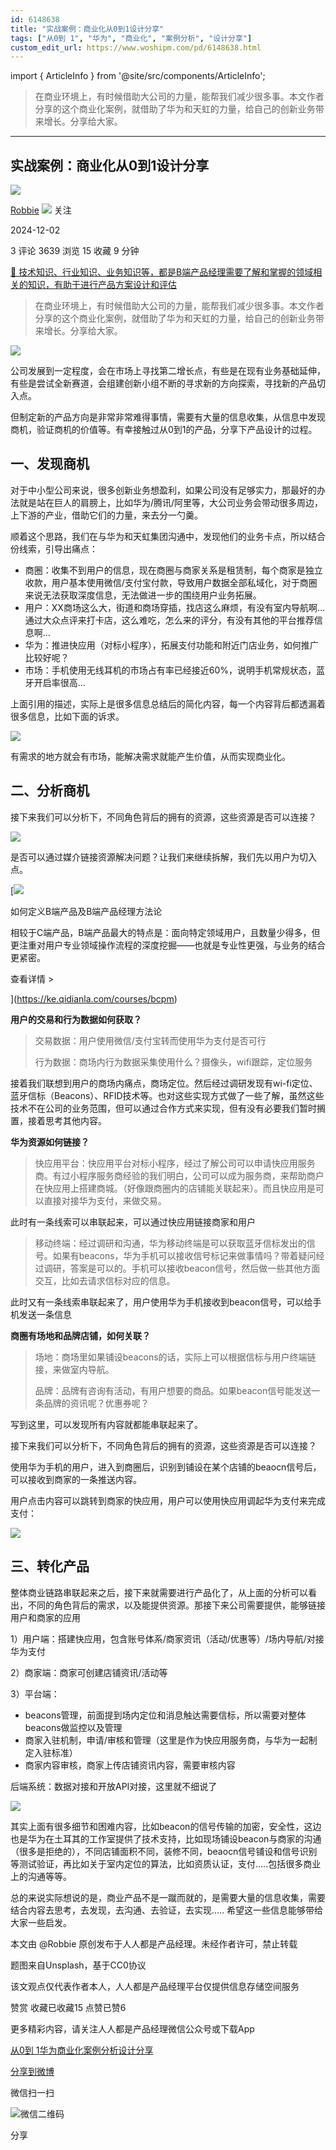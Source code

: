 ```yaml
---
id: 6148638
title: "实战案例：商业化从0到1设计分享"
tags: ["从0到 1", "华为", "商业化", "案例分析", "设计分享"]
custom_edit_url: https://www.woshipm.com/pd/6148638.html
---
```

import { ArticleInfo } from '@site/src/components/ArticleInfo';

<ArticleInfo
    author="Robbie"
    authorLink="https://www.woshipm.com/u/856809"
    published="2024-12-02"
    views={3639}
    comments={3}
    collects={15}
/>

> 在商业环境上，有时候借助大公司的力量，能帮我们减少很多事。本文作者分享的这个商业化案例，就借助了华为和天虹的力量，给自己的创新业务带来增长。分享给大家。

---

## 实战案例：商业化从0到1设计分享

[![](https://static.woshipm.com/view/woshipm_api_def_20241122221606_8401.jpg?imageView2/1/w/72/h/72/q/100)](https://www.woshipm.com/u/856809)

[Robbie](https://www.woshipm.com/u/856809) ![](https://static.woshipm.com/tag/1101_1@2x.png) 关注

2024-12-02

3 评论 3639 浏览 15 收藏 9 分钟

[🔗 技术知识、行业知识、业务知识等，都是B端产品经理需要了解和掌握的领域相关的知识，有助于进行产品方案设计和评估](https://ke.qidianla.com/courses/bcpm)

> 在商业环境上，有时候借助大公司的力量，能帮我们减少很多事。本文作者分享的这个商业化案例，就借助了华为和天虹的力量，给自己的创新业务带来增长。分享给大家。

![](https://image.woshipm.com/2023/04/14/ad7c36de-daa1-11ed-af94-00163e0b5ff3.png)

公司发展到一定程度，会在市场上寻找第二增长点，有些是在现有业务基础延伸，有些是尝试全新赛道，会组建创新小组不断的寻求新的方向探索，寻找新的产品切入点。

但制定新的产品方向是非常非常难得事情，需要有大量的信息收集，从信息中发现商机，验证商机的价值等。有幸接触过从0到1的产品，分享下产品设计的过程。

## 一、发现商机

对于中小型公司来说，很多创新业务想盈利，如果公司没有足够实力，那最好的办法就是站在巨人的肩膀上，比如华为/腾讯/阿里等，大公司业务会带动很多周边，上下游的产业，借助它们的力量，来去分一勺羹。

顺着这个思路，我们在与华为和天虹集团沟通中，发现他们的业务卡点，所以结合份线索，引导出痛点：

*   商圈：收集不到用户的信息，现在商圈与商家关系是租赁制，每个商家是独立收款，用户基本使用微信/支付宝付款，导致用户数据全部私域化，对于商圈来说无法获取深度信息，无法做进一步的围绕用户业务拓展。
*   用户：XX商场这么大，街道和商场穿插，找店这么麻烦，有没有室内导航啊…通过大众点评来打卡店，这么难吃，怎么来的评分，有没有其他的平台推荐信息啊…
*   华为：推进快应用（对标小程序），拓展支付功能和附近门店业务，如何推广比较好呢？
*   市场：手机使用无线耳机的市场占有率已经接近60%，说明手机常规状态，蓝牙开启率很高…

上面引用的描述，实际上是很多信息总结后的简化内容，每一个内容背后都透漏着很多信息，比如下面的诉求。

![](https://image.woshipm.com/2024/12/02/e5053af4-b053-11ef-8006-00163e0b5ff3.png)

有需求的地方就会有市场，能解决需求就能产生价值，从而实现商业化。

## 二、分析商机

接下来我们可以分析下，不同角色背后的拥有的资源，这些资源是否可以连接？

![](https://image.woshipm.com/2024/12/02/f7171640-b053-11ef-97bf-00163e0b5ff3.png)

是否可以通过媒介链接资源解决问题？让我们来继续拆解，我们先以用户为切入点。

[![](https://image.woshipm.com/2023/08/02/72b77e4e-30e3-11ee-88e7-00163e0b5ff3.png)

如何定义B端产品及B端产品经理方法论

相较于C端产品，B端产品最大的特点是：面向特定领域用户，且数量少得多，但更注重对用户专业领域操作流程的深度挖掘——也就是专业性更强，与业务的结合更紧密。

查看详情 >

](https://ke.qidianla.com/courses/bcpm)

**用户的交易和行为数据如何获取？**

> 交易数据：用户使用微信/支付宝转而使用华为支付是否可行
> 
> 行为数据：商场内行为数据采集使用什么？摄像头，wifi跟踪，定位服务

接着我们联想到用户的商场内痛点，商场定位。然后经过调研发现有wi-fi定位、蓝牙信标（Beacons）、RFID技术等。也对这些实现方式做了一些了解，虽然这些技术不在公司的业务范围，但可以通过合作方式来实现，但有没有必要我们暂时搁置，接着思考其他内容。

**华为资源如何链接？**

> 快应用平台：快应用平台对标小程序，经过了解公司可以申请快应用服务商。有过小程序服务商经验的我们明白，公司可以成为服务商，来帮助商户在快应用上搭建商城。（好像跟商圈内的店铺能关联起来）。而且快应用是可以直接对接华为支付，来做交易。

此时有一条线索可以串联起来，可以通过快应用链接商家和用户

> 移动终端：经过调研和沟通，华为移动终端是可以获取蓝牙信标发出的信号。如果有beacons，华为手机可以接收信号标记来做事情吗？带着疑问经过调研，答案是可以的。手机可以接收beacon信号，然后做一些其他方面交互，比如去请求信标对应的信息。

此时又有一条线索串联起来了，用户使用华为手机接收到beacon信号，可以给手机发送一条信息

**商圈有场地和品牌店铺，如何关联？**

> 场地：商场里如果铺设beacons的话，实际上可以根据信标与用户终端链接，来做室内导航。
> 
> 品牌：品牌有咨询有活动，有用户想要的商品。如果beacon信号能发送一条品牌的资讯呢？优惠券呢？

写到这里，可以发现所有内容就都能串联起来了。

接下来我们可以分析下，不同角色背后的拥有的资源，这些资源是否可以连接？

使用华为手机的用户，进入到商圈后，识别到铺设在某个店铺的beaocn信号后，可以接收到商家的一条推送内容。

用户点击内容可以跳转到商家的快应用，用户可以使用快应用调起华为支付来完成支付：

![](https://image.woshipm.com/2024/12/02/ff424eb6-b053-11ef-96be-00163e0b5ff3.png)

## 三、转化产品

整体商业链路串联起来之后，接下来就需要进行产品化了，从上面的分析可以看出，不同的角色背后的需求，以及能提供资源。那接下来公司需要提供，能够链接用户和商家的应用

1）用户端：搭建快应用，包含账号体系/商家资讯（活动/优惠等）/场内导航/对接华为支付

2）商家端：商家可创建店铺资讯/活动等

3）平台端：

*   beacons管理，前面提到场内定位和消息触达需要信标，所以需要对整体beacons做监控以及管理
*   商家入驻机制，申请/审核和管理（这里是作为快应用服务商，与华为一起制定入驻标准）
*   商家内容审核，商家上传店铺资讯内容，需要审核内容

后端系统：数据对接和开放API对接，这里就不细说了

![](https://image.woshipm.com/2024/12/02/23609050-b054-11ef-8006-00163e0b5ff3.png)

其实上面有很多细节和困难内容，比如beacon的信号传输的加密，安全性，这边也是华为在土耳其的工作室提供了技术支持，比如现场铺设beacon与商家的沟通（很多是拒绝的），不同店铺面积不同，装修不同，beaocn信号铺设和信号识别等测试验证，再比如关于室内定位的算法，比如资质认证，支付…..包括很多商业上的沟通等等。

总的来说实际想说的是，商业产品不是一蹴而就的，是需要大量的信息收集，需要结合内容去思考，去发现，去沟通、去验证，去实现….. 希望这一些信息能够带给大家一些启发。

本文由 @Robbie 原创发布于人人都是产品经理。未经作者许可，禁止转载

题图来自Unsplash，基于CC0协议

该文观点仅代表作者本人，人人都是产品经理平台仅提供信息存储空间服务

赞赏 收藏已收藏15 点赞已赞6

更多精彩内容，请关注人人都是产品经理微信公众号或下载App

[从0到 1](https://www.woshipm.com/tag/%e4%bb%8e0%e5%88%b0-1)[华为](https://www.woshipm.com/tag/%e5%8d%8e%e4%b8%ba)[商业化](https://www.woshipm.com/tag/%e5%95%86%e4%b8%9a%e5%8c%96)[案例分析](https://www.woshipm.com/tag/%e6%a1%88%e4%be%8b%e5%88%86%e6%9e%90)[设计分享](https://www.woshipm.com/tag/%e8%ae%be%e8%ae%a1%e5%88%86%e4%ba%ab)

[分享到微博](https://service.weibo.com/share/share.php?appkey=2775287854&title=实战案例：商业化从0到1设计分享&url=https://www.woshipm.com/pd/6148638.html&pic=https://image.woshipm.com/2023/04/14/ad7c36de-daa1-11ed-af94-00163e0b5ff3.png)

微信扫一扫

![微信二维码](https://api.pwmqr.com/qrcode/create/?url=https://www.woshipm.com/pd/6148638.html)

分享